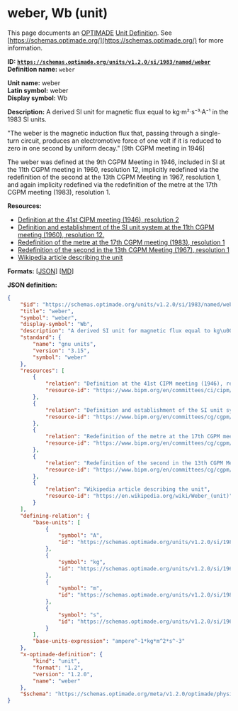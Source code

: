 # weber, Wb (unit)
This page documents an [OPTIMADE](https://www.optimade.org/) [Unit Definition](https://schemas.optimade.org/#definitions). See [https://schemas.optimade.org/](https://schemas.optimade.org/) for more information.

**ID: [`https://schemas.optimade.org/units/v1.2.0/si/1983/named/weber`](https://schemas.optimade.org/units/v1.2.0/si/1983/named/weber)**  
**Definition name:** `weber`

**Unit name:** weber  
**Latin symbol:** weber  
**Display symbol:** Wb  
  
**Description:** A derived SI unit for magnetic flux equal to kg·m²·s⁻³·A⁻¹ in the 1983 SI units.

"The weber is the magnetic induction flux that, passing through a single-turn circuit, produces an electromotive force of one volt if it is reduced to zero in one second by uniform decay." [9th CGPM meeting in 1946]

The weber was defined at the 9th CGPM Meeting in 1946, included in SI at the 11th CGPM meeting in 1960, resolution 12, implicitly redefined via the redefinition of the second at the 13th CGPM Meeting in 1967, resolution 1, and again implicity redefined via the redefinition of the metre at the 17th CGPM meeting (1983), resolution 1.

**Resources:**

- [Definition at the 41st CIPM meeting (1946), resolution 2](https://www.bipm.org/en/committees/ci/cipm/41-1946/resolution-2)
- [Definition and establishment of the SI unit system at the 11th CGPM meeting (1960), resolution 12.](https://www.bipm.org/en/committees/cg/cgpm/11-1960/resolution-12)
- [Redefinition of the metre at the 17th CGPM meeting (1983), resolution 1](https://www.bipm.org/en/committees/cg/cgpm/17-1983/resolution-1)
- [Redefinition of the second in the 13th CGPM Meeting (1967), resolution 1](https://www.bipm.org/en/committees/cg/cgpm/13-1967/resolution-1)
- [Wikipedia article describing the unit](https://en.wikipedia.org/wiki/Weber_(unit))


**Formats:** [[JSON](weber.json)] [[MD](weber.md)]

**JSON definition:**

``` json
{
    "$id": "https://schemas.optimade.org/units/v1.2.0/si/1983/named/weber",
    "title": "weber",
    "symbol": "weber",
    "display-symbol": "Wb",
    "description": "A derived SI unit for magnetic flux equal to kg\u00b7m\u00b2\u00b7s\u207b\u00b3\u00b7A\u207b\u00b9 in the 1983 SI units.\n\n\"The weber is the magnetic induction flux that, passing through a single-turn circuit, produces an electromotive force of one volt if it is reduced to zero in one second by uniform decay.\" [9th CGPM meeting in 1946]\n\nThe weber was defined at the 9th CGPM Meeting in 1946, included in SI at the 11th CGPM meeting in 1960, resolution 12, implicitly redefined via the redefinition of the second at the 13th CGPM Meeting in 1967, resolution 1, and again implicity redefined via the redefinition of the metre at the 17th CGPM meeting (1983), resolution 1.",
    "standard": {
        "name": "gnu units",
        "version": "3.15",
        "symbol": "weber"
    },
    "resources": [
        {
            "relation": "Definition at the 41st CIPM meeting (1946), resolution 2",
            "resource-id": "https://www.bipm.org/en/committees/ci/cipm/41-1946/resolution-2"
        },
        {
            "relation": "Definition and establishment of the SI unit system at the 11th CGPM meeting (1960), resolution 12.",
            "resource-id": "https://www.bipm.org/en/committees/cg/cgpm/11-1960/resolution-12"
        },
        {
            "relation": "Redefinition of the metre at the 17th CGPM meeting (1983), resolution 1",
            "resource-id": "https://www.bipm.org/en/committees/cg/cgpm/17-1983/resolution-1"
        },
        {
            "relation": "Redefinition of the second in the 13th CGPM Meeting (1967), resolution 1",
            "resource-id": "https://www.bipm.org/en/committees/cg/cgpm/13-1967/resolution-1"
        },
        {
            "relation": "Wikipedia article describing the unit",
            "resource-id": "https://en.wikipedia.org/wiki/Weber_(unit)"
        }
    ],
    "defining-relation": {
        "base-units": [
            {
                "symbol": "A",
                "id": "https://schemas.optimade.org/units/v1.2.0/si/1983/base/ampere"
            },
            {
                "symbol": "kg",
                "id": "https://schemas.optimade.org/units/v1.2.0/si/1960/base/kilogram"
            },
            {
                "symbol": "m",
                "id": "https://schemas.optimade.org/units/v1.2.0/si/1983/base/metre"
            },
            {
                "symbol": "s",
                "id": "https://schemas.optimade.org/units/v1.2.0/si/1967/base/second"
            }
        ],
        "base-units-expression": "ampere^-1*kg*m^2*s^-3"
    },
    "x-optimade-definition": {
        "kind": "unit",
        "format": "1.2",
        "version": "1.2.0",
        "name": "weber"
    },
    "$schema": "https://schemas.optimade.org/meta/v1.2.0/optimade/physical_unit_definition.md"
}
```